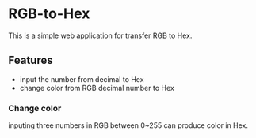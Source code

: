 # RGB-to-Hex
This is a simple web application for transfer RGB to Hex.

## Features
- input the number from decimal to Hex
- change color from RGB decimal number to Hex

### Change color
inputing three numbers in RGB between 0~255 can produce color in Hex.
